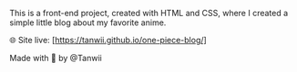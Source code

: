 This is a front-end project, created with HTML and CSS, where I created a simple little blog about my favorite anime.

🌐 Site live: [https://tanwii.github.io/one-piece-blog/]

Made with 💖 by @Tanwii

